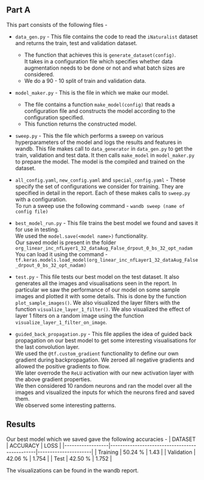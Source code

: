 ## Part A
This part consists of the following files -
* `data_gen.py` - This file contains the code to read the `iNaturalist` dataset and returns the train, test and validation dataset. <br>
                 
  - The function that achieves this is `generate_dataset(config)`. <br>
                  It takes in a configuration file which specifies whether data augmentation needs to be done or not and what batch sizes 
                  are considered. <br>
  - We do a 90 - 10 split of train and validation data.
                  
* `model_maker.py` - This is the file in which we make our model.
  - The file contains a function `make_model(config)` that reads a configuration file and constructs the model according to the configuration specified. 
   - This function returns the constructed model.

* `sweep.py` - This the file which performs a sweep on various hyperparameters of the model and logs the results and features in wandb.
               This file makes call to `data_generator` in `data_gen.py` to get the train, validation and test data.
               It then calls `make_model` in `model_maker.py` to prepare the model. The model is the compiled and trained on the dataset.

* `all_config.yaml`, `new_config.yaml` and `special_config.yaml` - These specify the set of configurations we consider for training. They are 
                                                                   specified in detail in the report. Each of these makes calls to `sweep.py` 
                                                                   with a configuration. <br>
                                                                   To run a sweep use the following command - `wandb sweep (name of config file)`

* `best_model_run.py` - This file trains the best model we found and saves it for use in testing. <br>
                        We used the `model.save(<model name>)` functionality. <br>
                        Our saved model is present in the folder `org_linear_inc_nfLayer1_32_dataAug_False_drpout_0_bs_32_opt_nadam` <br>
                        You can load it using the command - `tf.keras.models.load_model(org_linear_inc_nfLayer1_32_dataAug_False_drpout_0_bs_32_opt_nadam)`

* `test.py` - This file tests our best model on the test dataset. It also generates all the images and visualisations seen in the report. In particular we saw the performance of our model on some sample images and plotted it with some details. This is done by the function `plot_sample_images()`. We also visualized the layer filters with the function `visualize_layer_1_filter()`. We also visualized the effect of layer 1 filters on a random image using the function `visualize_layer_1_filter_on_image`.

* `guided_back_propagation.py` - This file applies the idea of guided back propagation on our best model to get some interesting visualisations 
                                 for the last convolution layer. <br>
                                 We used the `@tf.custom_gradient` functionality to define our own gradient during
                                 backpropagation. We zeroed all negative gradients and allowed the positive gradients to flow. <br>
                                 We later overrode the `ReLU` activation with our new activation layer with the above gradient properties. <br>
                                 We then considered 10 random neurons and ran the model over all the images and visualized the inputs for which the neurons 
                                 fired and saved them. <br>
                                 We observed some interesting patterns.

## Results

Our best model which we saved gave the following accuracies - 
| DATASET          | ACCURACY | LOSS |
|------------------|-----------------------------------------------|----------------------|
| Training            |             50.24 %                    | 1.43                    |
| Validation | 42.06 %                 | 1.754        | 
| Test    | 42.50 %                                   | 1.752                    |

The visualizations can be found in the wandb report.
